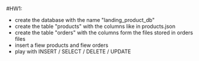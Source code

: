 #HW1:

- create the database with the name "landing_product_db"
- create the table "products" with the columns like in products.json
- create the table "orders" with the columns form the files stored in orders files
- insert a fiew products and fiew orders
- play with INSERT / SELECT / DELETE / UPDATE
 